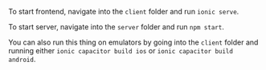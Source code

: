 To start frontend, navigate into the `client` folder and run `ionic serve`.

To start server, navigate into the `server` folder and run `npm start`.

You can also run this thing on emulators by going into the `client` folder and running either `ionic capacitor build ios` or `ionic capacitor build android`.
